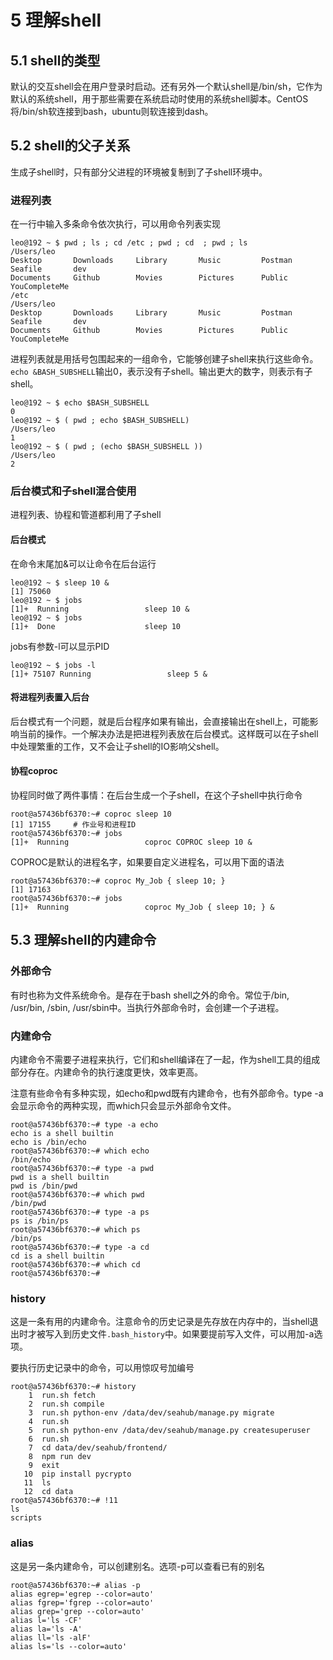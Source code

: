 # 5 理解shell

## 5.1 shell的类型

默认的交互shell会在用户登录时启动。还有另外一个默认shell是/bin/sh，它作为默认的系统shell，用于那些需要在系统启动时使用的系统shell脚本。CentOS将/bin/sh软连接到bash，ubuntu则软连接到dash。

## 5.2 shell的父子关系

生成子shell时，只有部分父进程的环境被复制到了子shell环境中。

### 进程列表

在一行中输入多条命令依次执行，可以用命令列表实现

```
leo@192 ~ $ pwd ; ls ; cd /etc ; pwd ; cd  ; pwd ; ls
/Users/leo
Desktop       Downloads     Library       Music         Postman       Seafile       dev
Documents     Github        Movies        Pictures      Public        YouCompleteMe
/etc
/Users/leo
Desktop       Downloads     Library       Music         Postman       Seafile       dev
Documents     Github        Movies        Pictures      Public        YouCompleteMe
```

进程列表就是用括号包围起来的一组命令，它能够创建子shell来执行这些命令。`echo &BASH_SUBSHELL`输出0，表示没有子shell。输出更大的数字，则表示有子shell。

```
leo@192 ~ $ echo $BASH_SUBSHELL
0
leo@192 ~ $ ( pwd ; echo $BASH_SUBSHELL)
/Users/leo
1
leo@192 ~ $ ( pwd ; (echo $BASH_SUBSHELL ))
/Users/leo
2
```

### 后台模式和子shell混合使用

进程列表、协程和管道都利用了子shell

#### 后台模式

在命令末尾加&可以让命令在后台运行

```
leo@192 ~ $ sleep 10 &
[1] 75060
leo@192 ~ $ jobs
[1]+  Running                 sleep 10 &
leo@192 ~ $ jobs
[1]+  Done                    sleep 10
```

jobs有参数-l可以显示PID

```
leo@192 ~ $ jobs -l
[1]+ 75107 Running                 sleep 5 &
```

#### 将进程列表置入后台

后台模式有一个问题，就是后台程序如果有输出，会直接输出在shell上，可能影响当前的操作。一个解决办法是把进程列表放在后台模式。这样既可以在子shell中处理繁重的工作，又不会让子shell的IO影响父shell。

#### 协程coproc

协程同时做了两件事情：在后台生成一个子shell，在这个子shell中执行命令

```
root@a57436bf6370:~# coproc sleep 10
[1] 17155     # 作业号和进程ID
root@a57436bf6370:~# jobs
[1]+  Running                 coproc COPROC sleep 10 &
```

COPROC是默认的进程名字，如果要自定义进程名，可以用下面的语法

```
root@a57436bf6370:~# coproc My_Job { sleep 10; }
[1] 17163
root@a57436bf6370:~# jobs
[1]+  Running                 coproc My_Job { sleep 10; } &
```

## 5.3 理解shell的内建命令

### 外部命令

有时也称为文件系统命令。是存在于bash shell之外的命令。常位于/bin, /usr/bin, /sbin, /usr/sbin中。当执行外部命令时，会创建一个子进程。

### 内建命令

内建命令不需要子进程来执行，它们和shell编译在了一起，作为shell工具的组成部分存在。内建命令的执行速度更快，效率更高。

注意有些命令有多种实现，如echo和pwd既有内建命令，也有外部命令。type -a会显示命令的两种实现，而which只会显示外部命令文件。

```
root@a57436bf6370:~# type -a echo
echo is a shell builtin
echo is /bin/echo
root@a57436bf6370:~# which echo
/bin/echo
root@a57436bf6370:~# type -a pwd
pwd is a shell builtin
pwd is /bin/pwd
root@a57436bf6370:~# which pwd
/bin/pwd
root@a57436bf6370:~# type -a ps
ps is /bin/ps
root@a57436bf6370:~# which ps
/bin/ps
root@a57436bf6370:~# type -a cd
cd is a shell builtin
root@a57436bf6370:~# which cd
root@a57436bf6370:~#
```

### history

这是一条有用的内建命令。注意命令的历史记录是先存放在内存中的，当shell退出时才被写入到历史文件`.bash_history`中。如果要提前写入文件，可以用加-a选项。

要执行历史记录中的命令，可以用惊叹号加编号

```
root@a57436bf6370:~# history
    1  run.sh fetch
    2  run.sh compile
    3  run.sh python-env /data/dev/seahub/manage.py migrate
    4  run.sh
    5  run.sh python-env /data/dev/seahub/manage.py createsuperuser
    6  run.sh
    7  cd data/dev/seahub/frontend/
    8  npm run dev
    9  exit
   10  pip install pycrypto
   11  ls
   12  cd data
root@a57436bf6370:~# !11
ls
scripts
```

### alias

这是另一条内建命令，可以创建别名。选项-p可以查看已有的别名

```
root@a57436bf6370:~# alias -p
alias egrep='egrep --color=auto'
alias fgrep='fgrep --color=auto'
alias grep='grep --color=auto'
alias l='ls -CF'
alias la='ls -A'
alias ll='ls -alF'
alias ls='ls --color=auto'
```